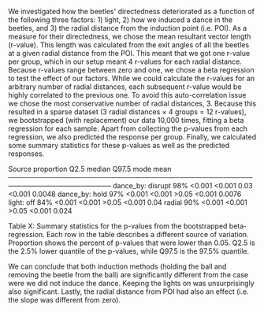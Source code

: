 We investigated how the beetles' directedness deteriorated as a function of the following three factors: 1) light, 2) how we induced a dance in the beetles, and 3) the radial distance from the induction point (i.e. POI). As a measure for their directedness, we chose the mean resultant vector length (r-value). This length was calculated from the exit angles of all the beetles at a given radial distance from the POI. This meant that we got one r-value per group, which in our setup meant 4 r-values for each radial distance. Because r-values range between zero and one, we chose a beta regression to test the effect of our factors. While we could calculate the r-values for an arbitrary number of radial distances, each subsequent r-value would be highly correlated to the previous one. To avoid this auto-correlation issue we chose the most conservative number of radial distances, 3. Because this resulted in a sparse dataset (3 radial distances × 4 groups = 12 r-values), we bootstrapped (with replacement) our data 10,000 times, fitting a beta regression for each sample. Apart from collecting the p-values from each regression, we also predicted the response per group. Finally, we calculated some summary statistics for these p-values as well as the predicted responses. 

 Source             proportion  Q2.5    median  Q97.5   mode    mean   
───────────────────────────────────────────────────────────────────────
 dance_by: disrupt  98%         <0.001  <0.001  0.03    <0.001  0.0048
 dance_by: hold     97%         <0.001  <0.001  >0.05   <0.001  0.0076
 light: off         84%         <0.001  <0.001  >0.05   <0.001  0.04
 radial             90%         <0.001  <0.001  >0.05   <0.001  0.024

 Table X: Summary statistics for the p-values from the bootstrapped beta-regression. Each row in the table describes a different source of variation. Proportion shows the percent of p-values that were lower than 0.05. Q2.5 is the 2.5% lower quantile of the p-values, while Q97.5 is the 97.5% quantile. 

We can conclude that both induction methods (holding the ball and removing the beetle from the ball) are significantly different from the case were we did not induce the dance. Keeping the lights on was unsurprisingly also significant. Lastly, the radial distance from POI had also an effect (i.e. the slope was different from zero).
